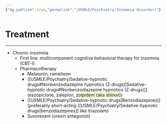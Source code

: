 ```yaml
---
{"dg-publish":true,"permalink":"/USMLE/Psychiatry/Insomnia disorder/"}
---
```


# Treatment
---
- Chronic insomnia
	- First line: multicomponent cognitive behavioral therapy for insomnia (CBT-I)
	- Pharmacotherapy
		- Melatonin, ramelteon
		- <span style="background:rgba(240, 200, 0, 0.2)"></span> [[USMLE/Psychiatry/Sedative-hypnotic drugs#Nonbenzodiazepine hypnotics (Z-drugs)\|Sedative-hypnotic drugs#Nonbenzodiazepine hypnotics (Z-drugs)]](eszopiclone, zaleplon, <span style="background:rgba(240, 200, 0, 0.2)">zolpidem (aka stilnox)</span>)
		- [[USMLE/Psychiatry/Sedative-hypnotic drugs\|Benzodiazepines]] (preferably short-acting [[USMLE/Psychiatry/Sedative-hypnotic drugs\|benzodiazepines]] like triazolam)
		- Suvorexant (orexin antagonist)
